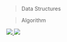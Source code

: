 > Data Structures 

> Algorithm


<a href="https://github.com/vamshipv/Daily-Coding/graphs/contributors">
  <img src="https://contrib.rocks/image?repo=vamshipv/Daily-Coding" />
</a>
<a href="https://github.com/siddsy/Daily-Coding/graphs/contributors">
  <img src="https://contrib.rocks/image?repo=siddsy/Daily-Coding" />
</a>
